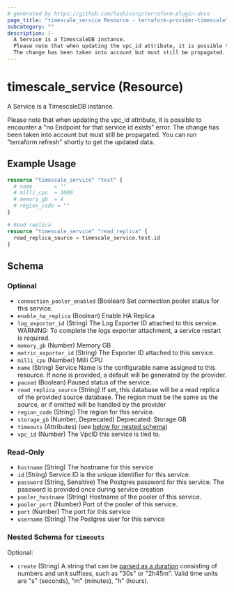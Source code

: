 ```yaml
---
# generated by https://github.com/hashicorp/terraform-plugin-docs
page_title: "timescale_service Resource - terraform-provider-timescale"
subcategory: ""
description: |-
  A Service is a TimescaleDB instance.
  Please note that when updating the vpc_id attribute, it is possible to encounter a "no Endpoint for that service id exists" error.
  The change has been taken into account but must still be propagated. You can run "terraform refresh" shortly to get the updated data.
---
```


# timescale_service (Resource)

A Service is a TimescaleDB instance.

Please note that when updating the vpc_id attribute, it is possible to encounter a "no Endpoint for that service id exists" error. 
The change has been taken into account but must still be propagated. You can run "terraform refresh" shortly to get the updated data.

## Example Usage

```terraform
resource "timescale_service" "test" {
  # name       = ""
  # milli_cpu  = 1000
  # memory_gb  = 4
  # region_code = ""
}

# Read replica
resource "timescale_service" "read_replica" {
  read_replica_source = timescale_service.test.id
}
```

<!-- schema generated by tfplugindocs -->
## Schema

### Optional

- `connection_pooler_enabled` (Boolean) Set connection pooler status for this service.
- `enable_ha_replica` (Boolean) Enable HA Replica
- `log_exporter_id` (String) The Log Exporter ID attached to this service.
				WARNING: To complete the logs exporter attachment, a service restart is required.
- `memory_gb` (Number) Memory GB
- `metric_exporter_id` (String) The Exporter ID attached to this service.
- `milli_cpu` (Number) Milli CPU
- `name` (String) Service Name is the configurable name assigned to this resource. If none is provided, a default will be generated by the provider.
- `paused` (Boolean) Paused status of the service.
- `read_replica_source` (String) If set, this database will be a read replica of the provided source database. The region must be the same as the source, or if omitted will be handled by the provider
- `region_code` (String) The region for this service.
- `storage_gb` (Number, Deprecated) Deprecated: Storage GB
- `timeouts` (Attributes) (see [below for nested schema](#nestedatt--timeouts))
- `vpc_id` (Number) The VpcID this service is tied to.

### Read-Only

- `hostname` (String) The hostname for this service
- `id` (String) Service ID is the unique identifier for this service.
- `password` (String, Sensitive) The Postgres password for this service. The password is provided once during service creation
- `pooler_hostname` (String) Hostname of the pooler of this service.
- `pooler_port` (Number) Port of the pooler of this service.
- `port` (Number) The port for this service
- `username` (String) The Postgres user for this service

<a id="nestedatt--timeouts"></a>
### Nested Schema for `timeouts`

Optional:

- `create` (String) A string that can be [parsed as a duration](https://pkg.go.dev/time#ParseDuration) consisting of numbers and unit suffixes, such as "30s" or "2h45m". Valid time units are "s" (seconds), "m" (minutes), "h" (hours).
